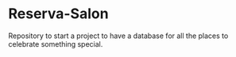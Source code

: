 # Reserva-Salon
Repository to start a project to have a database for all the places to celebrate something special.
